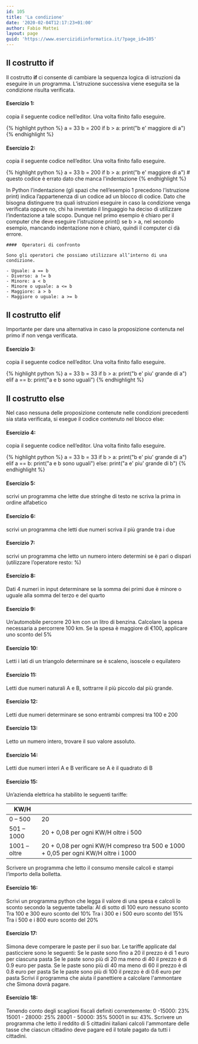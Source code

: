 ```yaml
---
id: 105
title: 'La condizione'
date: '2020-02-04T12:17:23+01:00'
author: Fabio Mattei
layout: page
guid: 'https://www.esercizidiinformatica.it/?page_id=105'
---
```


## Il costrutto if

Il costrutto **if**
ci consente di cambiare la sequenza logica di istruzioni da eseguire in un programma. L’istruzione successiva viene eseguita se la condizione risulta verificata.

#### Esercizio 1:
copia il seguente codice nell’editor. Una volta finito fallo eseguire.

{% highlight python %}
a = 33
b = 200
if b > a:
   print("b e' maggiore di a")
{% endhighlight %}

#### Esercizio 2:
copia il seguente codice nell’editor. Una volta finito fallo eseguire.

{% highlight python %}
a = 33
b = 200
if b > a:
print("b e' maggiore di a") # questo codice è errato dato che manca l'indentazione
{% endhighlight %}

In Python l’indentazione (gli spazi che nell’esempio 1 precedono l’istruzione print) indica l’appartenenza di un codice ad un blocco di codice. Dato che bisogna distinguere tra quali istruzioni eseguire in caso la condizione venga verificata oppure no, chi ha inventato il linguaggio ha deciso di utilizzare l’indentazione a tale scopo. Dunque nel primo esempio è chiaro per il computer che deve eseguire l’istruzione print() se b &gt; a, nel secondo esempio, mancando indentazione non è chiaro, quindi il computer ci dà errore.

    ####  Operatori di confronto
    
    Sono gli operatori che possiamo utilizzare all’interno di una condizione.
    
    - Uguale: a == b
    - Diverso: a != b
    - Minore: a < b
    - Minore o uguale: a <= b
    - Maggiore: a > b
    - Maggiore o uguale: a >= b

##  Il costrutto elif

Importante per dare una alternativa in caso la proposizione contenuta nel primo if non venga verificata.

#### Esercizio 3:
copia il seguente codice nell’editor. Una volta finito fallo eseguire.

{% highlight python %}
a = 33
b = 33
if b > a:
    print("b e' piu' grande di a")
elif a == b:
    print("a e b sono uguali")
{% endhighlight %}

## Il costrutto else

Nel caso nessuna delle proposizione contenute nelle condizioni precedenti sia stata verificata, si esegue il codice contenuto nel blocco else:

#### Esercizio 4:
copia il seguente codice nell’editor. Una volta finito fallo eseguire.

{% highlight python %}
a = 33
b = 33
if b > a:
    print("b e' piu' grande di a")
elif a == b:
    print("a e b sono uguali")
else:
    print("a e' piu' grande di b")
{% endhighlight %}

#### Esercizio 5:
scrivi un programma che lette due stringhe di testo ne scriva la prima in ordine alfabetico

#### Esercizio 6:
scrivi un programma che letti due numeri scriva il più grande tra i due

#### Esercizio 7:
scrivi un programma che letto un numero intero determini se è pari o dispari (utilizzare l’operatore resto: %)

#### Esercizio 8:
Dati 4 numeri in input determinare se la somma dei primi due è minore o uguale alla somma del terzo e del quarto

#### Esercizio 9:
Un’automobile percorre 20 km con un litro di benzina. Calcolare la spesa necessaria a percorrere 100 km. Se la spesa è maggiore di €100, applicare uno sconto del 5%

#### Esercizio 10:
Letti i lati di un triangolo determinare se è scaleno, isoscele o equilatero

#### Esercizio 11:
Letti due numeri naturali A e B, sottrarre il più piccolo dal più grande.

#### Esercizio 12:
Letti due numeri determinare se sono entrambi compresi tra 100 e 200

#### Esercizio 13:
Letto un numero intero, trovare il suo valore assoluto.

#### Esercizio 14:
Letti due numeri interi A e B verificare se A è il quadrato di B

#### Esercizio 15:
Un’azienda elettrica ha stabilito le seguenti tariffe:

| KW/H         |                                                                                   |
|--------------|-----------------------------------------------------------------------------------|
| 0 – 500      | 20                                                                                |
| 501 – 1000   | 20 + 0,08 per ogni KW/H oltre i 500                                               |
| 1001 – oltre | 20 + 0,08 per ogni KW/H compreso tra 500 e 1000 + 0,05 per ogni KW/H oltre i 1000 |

Scrivere un programma che letto il consumo mensile calcoli e stampi l’importo della bolletta.

#### Esercizio 16:
Scrivi un programma python che legga il valore di una spesa e calcoli lo sconto secondo la seguente tabella:
Al di sotto di 100 euro nessuno sconto
Tra 100 e 300 euro sconto del 10%
Tra i 300 e i 500 euro sconto del 15%
Tra i 500 e i 800 euro sconto del 20%

#### Esercizio 17:
Simona deve comperare le paste per il suo bar. 
Le tariffe applicate dal pasticciere sono le seguenti: Se le paste sono fino a 20 il prezzo è di 1 euro 
per ciascuna pasta Se le paste sono più di 20 ma meno di 40 il prezzo è di 0.9 euro per pasta.
Se le paste sono più di 40 ma meno di 60 il prezzo è di 0.8 euro per pasta Se le paste sono più di 100 
il prezzo è di 0.6 euro per pasta Scrivi il programma che aiuta il panettiere a calcolare l'ammontare che 
Simona dovrà pagare.

#### Esercizio 18:
Tenendo conto degli scaglioni fiscali definiti correntemente:
0 -15000: 23%
15001 - 28000: 25%
28001 - 50000: 35%
50001 in su: 43%.
Scrivere un programma che letto il reddito di 5 cittadini italiani calcoli l'ammontare delle tasse che ciascun cittadino deve pagare ed il totale pagato da tutti i cittadini.



